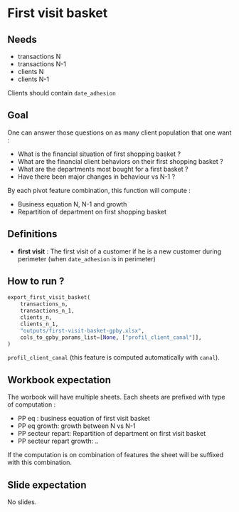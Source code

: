 # First visit basket

## Needs

- transactions N
- transactions N-1
- clients N
- clients N-1

Clients should contain `date_adhesion`

## Goal

One can answer those questions on as many client population that one want :

* What is the financial situation of first shopping basket ?
* What are the financial client behaviors on their first shopping basket ?
* What are the departments most bought for a first basket ?
* Have there been major changes in behaviour vs N-1 ?

By each pivot feature combination, this function will compute :
- Business equation N, N-1 and growth
- Repartition of department on first shopping basket

## Definitions

* **first visit** : The first visit of a customer if he is a new customer during perimeter (when `date_adhesion` is in perimeter)


## How to run ?

```python
export_first_visit_basket(
    transactions_n,
    transactions_n_1,
    clients_n,
    clients_n_1,
    "outputs/first-visit-basket-gpby.xlsx",
    cols_to_gpby_params_list=[None, ["profil_client_canal"]],
)
```

`profil_client_canal` (this feature is computed automatically with `canal`).

## Workbook expectation

The worbook will have multiple sheets. Each sheets are prefixed with type of computation :
- PP eq : business equation of first visit basket
- PP eq growth: growth between N vs N-1
- PP secteur repart: Repartition of department on first visit basket
- PP secteur repart growth: ..

If the computation is on combination of features the sheet will be suffixed with this combination.

## Slide expectation

No slides.